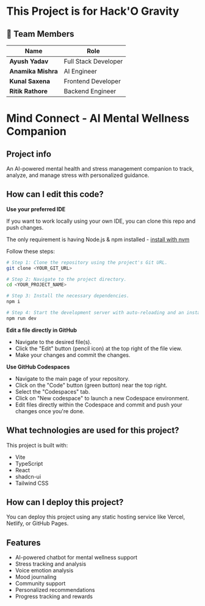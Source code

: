 # This Project is for Hack'O Gravity 
## 👥 Team Members

| Name | Role |
|------|------|
| **Ayush Yadav** | Full Stack Developer |
| **Anamika Mishra** | AI Engineer |
| **Kunal Saxena** | Frontend Developer |
| **Ritik Rathore** | Backend Engineer |

# Mind Connect - AI Mental Wellness Companion

## Project info

An AI-powered mental health and stress management companion to track, analyze, and manage stress with personalized guidance.

## How can I edit this code?

**Use your preferred IDE**

If you want to work locally using your own IDE, you can clone this repo and push changes.

The only requirement is having Node.js & npm installed - [install with nvm](https://github.com/nvm-sh/nvm#installing-and-updating)

Follow these steps:

```sh
# Step 1: Clone the repository using the project's Git URL.
git clone <YOUR_GIT_URL>

# Step 2: Navigate to the project directory.
cd <YOUR_PROJECT_NAME>

# Step 3: Install the necessary dependencies.
npm i

# Step 4: Start the development server with auto-reloading and an instant preview.
npm run dev
```

**Edit a file directly in GitHub**

- Navigate to the desired file(s).
- Click the "Edit" button (pencil icon) at the top right of the file view.
- Make your changes and commit the changes.

**Use GitHub Codespaces**

- Navigate to the main page of your repository.
- Click on the "Code" button (green button) near the top right.
- Select the "Codespaces" tab.
- Click on "New codespace" to launch a new Codespace environment.
- Edit files directly within the Codespace and commit and push your changes once you're done.

## What technologies are used for this project?

This project is built with:

- Vite
- TypeScript
- React
- shadcn-ui
- Tailwind CSS

## How can I deploy this project?

You can deploy this project using any static hosting service like Vercel, Netlify, or GitHub Pages.

## Features

- AI-powered chatbot for mental wellness support
- Stress tracking and analysis
- Voice emotion analysis
- Mood journaling
- Community support
- Personalized recommendations
- Progress tracking and rewards
